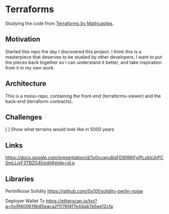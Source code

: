 # Terraforms

Studying the code from [Terraforms by Mathcastles](https://opensea.io/collection/terraforms). 

## Motivation 

Started this repo the day I discovered this project. I think this is a masterpiece that deserves to be studied by other developers. I want to put the pieces back together so I can understand it better, and take inspiration from it in my own work. 

## Architecture

This is a mono-repo, containing the front-end (terraforms-viewer) and the back-end (terraform-contracts).

## Challenges

[ ] Show what terrains would look like in 5000 years

## Links

https://docs.google.com/presentation/d/1v0ccwju6isFD8lIRKFyiPLxbVJhPCSmLLjxF3TBZG4I/edit#slide=id.p

## Libraries

PerlinNoise Solidity https://github.com/0x10f/solidity-perlin-noise

Deployer Wallet Tx https://etherscan.io/txs?a=0x9f400619b85eaca2f1f76f4f7e44ab7e5ee12cfa

